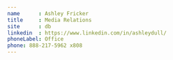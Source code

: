 ```yaml
---
name      : Ashley Fricker
title     : Media Relations
site      : db
linkedin  : https://www.linkedin.com/in/ashleydull/
phoneLabel: Office
phone: 888-217-5962 x808
---
```

